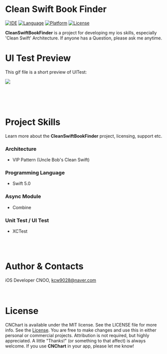 # Clean Swift Book Finder
[![IDE](https://img.shields.io/badge/Xcode-12.5-blue.svg)](https://developer.apple.com/xcode/)
[![Language](https://img.shields.io/badge/swift-5-orange.svg)](https://swift.org)
[![Platform](https://img.shields.io/badge/iOS-13-green.svg)](https://developer.apple.com/ios/)
[![License](https://img.shields.io/github/license/Clean-Swift/CleanStore.svg)](LICENSE)


**CleanSwiftBookFinder** is a project for developing my ios skills, especially 'Clean Swift' Architecture.
If anyone has a Question, please ask me anytime.

# UI Test Preview
This gif file is a short preview of UITest:

<table>
    <tr align="center" height="50px">
        <img src="./assets/uitest.gif"></img>
    </tr>
</table>

# Project Skills
Learn more about the **CleanSwiftBookFinder** project, licensing, support etc.

### Architecture
- VIP Pattern (Uncle Bob's Clean Swift)
### Programming Language
- Swift 5.0
### Async Module
- Combine
### Unit Test / UI Test
- XCTest


<br/><br/>

# Author & Contacts

iOS Developer CNOO, kcw9028@naver.com
<br/><br/><br/>

# License

CNChart is available under the MIT license. See the LICENSE file for more info.
See the [License](https://github.com/Chanooo/CNChart/blob/master/LICENSE). You are free to make changes and use this in either personal or commercial projects. Attribution is not required, but highly appreciated. A little "Thanks!" (or something to that affect) is always welcome. If you use **CNChart** in your app, please let me know!